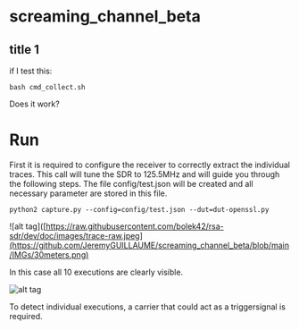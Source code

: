# screaming_channel_beta

## title 1
if I test this:

    bash cmd_collect.sh

Does it work?

# Run
First it is required to configure the receiver to correctly extract the individual traces.
This call will tune the SDR to 125.5MHz and will guide you through the following steps.
The file config/test.json will be created and all necessary parameter are stored in this file.

    python2 capture.py --config=config/test.json --dut=dut-openssl.py


![alt tag]([https://raw.githubusercontent.com/bolek42/rsa-sdr/dev/doc/images/trace-raw.jpeg](https://github.com/JeremyGUILLAUME/screaming_channel_beta/blob/main/IMGs/30meters.png)

In this case all 10 executions are clearly visible.

![alt tag](https://raw.githubusercontent.com/bolek42/rsa-sdr/dev/doc/images/trace-raw.jpeg)

To detect individual executions, a carrier that could act as a triggersignal is required.
